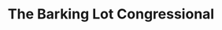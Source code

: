 ---
title: "The Barking Lot Congressional"
url: /quezon-city/the-barking-lot-congressional/
shop: pet grooming
---